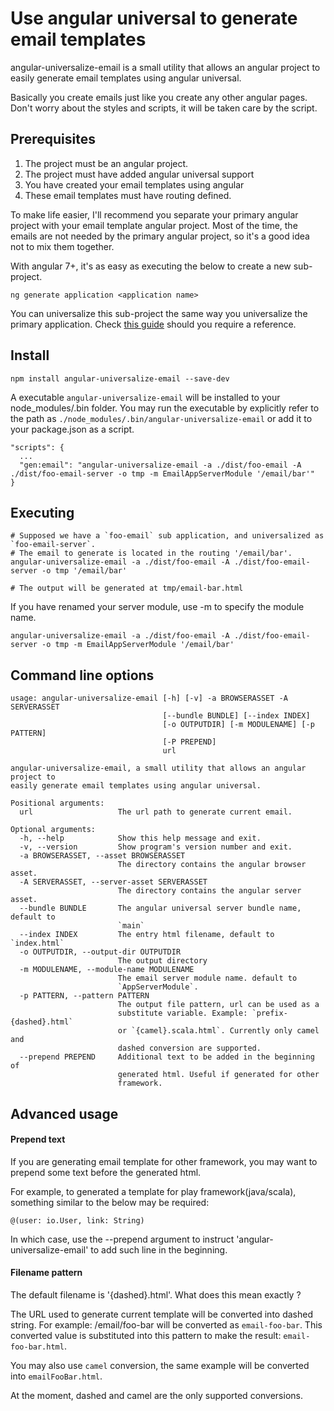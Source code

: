 Use angular universal to generate email templates
=================================================

angular-universalize-email is a small utility that allows an angular project to easily generate email templates using angular universal.

Basically you create emails just like you create any other angular pages. Don't worry about the styles and scripts, it will be taken care
by the script.

Prerequisites
-------------

1. The project must be an angular project.
2. The project must have added angular universal support
3. You have created your email templates using angular
4. These email templates must have routing defined.

To make life easier, I'll recommend you separate your primary angular project with your email template angular project. Most of the time,
the emails are not needed by the primary angular project, so it's a good idea not to mix them together.

With angular 7+, it's as easy as executing the below to create a new sub-project.

    ng generate application <application name>

You can universalize this sub-project the same way you universalize the primary application. Check
[this guide](https://medium.com/@sohoffice/angular-universal-an-adventure-9d969d401072) should you require a reference.

Install
-------

    npm install angular-universalize-email --save-dev

A executable `angular-universalize-email` will be installed to your node_modules/.bin folder.
You may run the executable by explicitly refer to the path as `./node_modules/.bin/angular-universalize-email` or add it to your package.json as a script.

    "scripts": {
      ...
      "gen:email": "angular-universalize-email -a ./dist/foo-email -A ./dist/foo-email-server -o tmp -m EmailAppServerModule '/email/bar'"
    }

Executing
---------

    # Supposed we have a `foo-email` sub application, and universalized as `foo-email-server`.
    # The email to generate is located in the routing '/email/bar'.
    angular-universalize-email -a ./dist/foo-email -A ./dist/foo-email-server -o tmp '/email/bar'

    # The output will be generated at tmp/email-bar.html

If you have renamed your server module, use -m to specify the module name.

    angular-universalize-email -a ./dist/foo-email -A ./dist/foo-email-server -o tmp -m EmailAppServerModule '/email/bar'

Command line options
--------------------

```
usage: angular-universalize-email [-h] [-v] -a BROWSERASSET -A SERVERASSET
                                  [--bundle BUNDLE] [--index INDEX]
                                  [-o OUTPUTDIR] [-m MODULENAME] [-p PATTERN]
                                  [-P PREPEND]
                                  url

angular-universalize-email, a small utility that allows an angular project to
easily generate email templates using angular universal.

Positional arguments:
  url                   The url path to generate current email.

Optional arguments:
  -h, --help            Show this help message and exit.
  -v, --version         Show program's version number and exit.
  -a BROWSERASSET, --asset BROWSERASSET
                        The directory contains the angular browser asset.
  -A SERVERASSET, --server-asset SERVERASSET
                        The directory contains the angular server asset.
  --bundle BUNDLE       The angular universal server bundle name, default to
                        `main`
  --index INDEX         The entry html filename, default to `index.html`
  -o OUTPUTDIR, --output-dir OUTPUTDIR
                        The output directory
  -m MODULENAME, --module-name MODULENAME
                        The email server module name. default to
                        `AppServerModule`.
  -p PATTERN, --pattern PATTERN
                        The output file pattern, url can be used as a
                        substitute variable. Example: `prefix-{dashed}.html`
                        or `{camel}.scala.html`. Currently only camel and
                        dashed conversion are supported.
  --prepend PREPEND     Additional text to be added in the beginning of
                        generated html. Useful if generated for other
                        framework.
```

Advanced usage
--------------

#### Prepend text

If you are generating email template for other framework, you may want to prepend some text before the generated html.

For example, to generated a template for play framework(java/scala), something similar to the below may be required:

    @(user: io.User, link: String)

In which case, use the --prepend argument to instruct 'angular-universalize-email' to add such line in the beginning.

#### Filename pattern

The default filename is '{dashed}.html'. What does this mean exactly ?

The URL used to generate current template will be converted into dashed string. For example: /email/foo-bar will be converted
as `email-foo-bar`. This converted value is substituted into this pattern to make the result: `email-foo-bar.html`.

You may also use `camel` conversion, the same example will be converted into `emailFooBar.html`.

At the moment, dashed and camel are the only supported conversions.